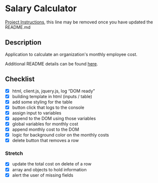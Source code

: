 # Salary Calculator

[Project Instructions](./INSTRUCTIONS.md), this line may be removed once you have updated the README.md

## Description

Application to calculate an organization's monthly employee cost.

Additional README details can be found [here](https://github.com/PrimeAcademy/readme-template/blob/master/README.md).


## Checklist
- [x] html, client.js, jquery.js, log “DOM ready”
- [x] building template in html (inputs / table)
- [x] add some styling for the table
- [x] button click that logs to the console
- [x] assign input to variables
- [x] append to the DOM using those variables
- [x] global variables for monthly cost
- [x] append monthly cost to the DOM
- [x] logic for background color on the monthly costs
- [x] delete button that removes a row

### Stretch
- [x] update the total cost on delete of a row
- [x] array and objects to hold information
- [x] alert the user of missing fields